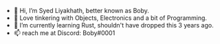 - 👋 Hi, I’m Syed Liyakhath, better known as Boby.
- 🔨 Love tinkering with Objects, Electronics and a bit of Programming.
- 📖 I’m currently learning Rust, shouldn't have dropped this 3 years ago.
- 📫 reach me at Discord: Boby#0001

